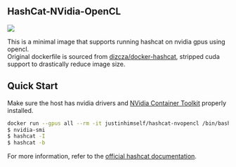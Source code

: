 ## HashCat-NVidia-OpenCL

![](https://img.shields.io/badge/x86_64-red)


This is a minimal image that supports running hashcat on nvidia gpus using opencl.  
Original dockerfile is sourced from [dizcza/docker-hashcat](https://github.com/dizcza/docker-hashcat), stripped cuda support to drastically reduce image size.

## Quick Start

Make sure the host has nvidia drivers and [NVidia Container Toolkit](https://docs.nvidia.com/datacenter/cloud-native/container-toolkit/install-guide.html) properly installed.

```bash
docker run --gpus all --rm -it justinhimself/hashcat-nvopencl /bin/bash
$ nvidia-smi
$ hashcat -I
$ hashcat -b
```

For more information, refer to the [official hashcat documentation](https://hashcat.net/hashcat/).
